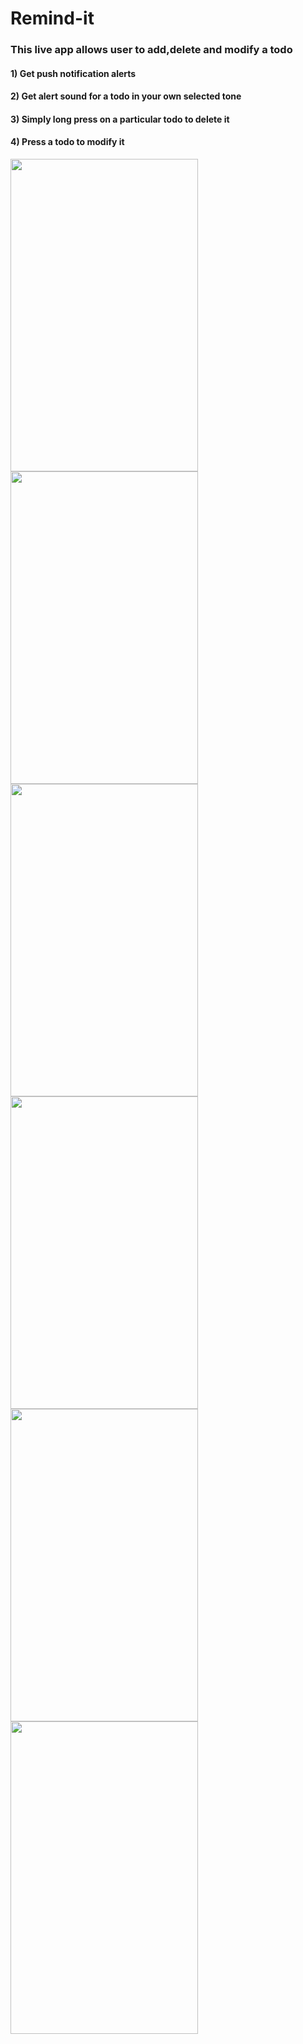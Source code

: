 # Remind-it
### This live app allows user to add,delete and modify a todo
#### 1) Get push notification alerts
#### 2) Get alert sound for a todo in your own selected tone
#### 3) Simply long press on a particular todo to delete it
#### 4) Press a todo to modify it
<img src="https://user-images.githubusercontent.com/23710417/34453977-7eed9a0a-ed86-11e7-9a12-ccea2fb02510.jpg" height="500" width="300" align="left">
<img src="https://user-images.githubusercontent.com/23710417/34453978-7f1b5cd8-ed86-11e7-8cc3-978a19e8b4ac.jpg" height="500" width="300" align="center">
<img src="https://user-images.githubusercontent.com/23710417/34453979-7f47d268-ed86-11e7-8d10-021fb1bcab5b.jpg" height="500" width="300" align="left">

<img src="https://user-images.githubusercontent.com/23710417/34454101-2d1e7ea8-ed89-11e7-8289-39a5ed21723d.png" height="500" width="300" align="center">
<img src="https://user-images.githubusercontent.com/23710417/34454102-2d7a2d70-ed89-11e7-9dbe-45ef3d0e4f55.png" height="500" width="300" align="left">
<img src="https://user-images.githubusercontent.com/23710417/34454113-6e91fda6-ed89-11e7-9cc1-9e62a10504d0.png" height="500" width="300" align="center">

